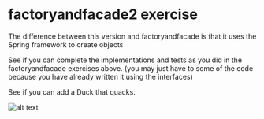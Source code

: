 
# factoryandfacade2 exercise

The difference between this version and factoryandfacade is that it uses the Spring framework to create objects

See if you can complete the implementations and tests as you did in the factoryandfacade exercises above.
(you may just have to some of the code because you have already written it using the interfaces)

See if you can add a Duck that quacks.

![alt text](../../factoryandfacade/UMLfactoryandfacade/image/facadediagram2.png "Figure facadediagram2.png")

